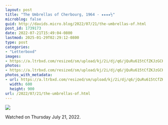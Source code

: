 ```yaml
---
layout: post
title: "The Umbrellas of Cherbourg, 1964 - ★★★★½"
microblog: false
guid: http://davids.micro.blog/2022/07/21/the-umbrellas-of.html
post_id: 1739173
date: 2022-07-21T15:49:04-0800
lastmod: 2025-01-29T02:29:12-0800
type: post
categories:
- "Letterboxd"
images:
- https://a.ltrbxd.com/resized/sm/upload/kj/2i/dj/q6/jQuRu615tCfZKJzGCKzGbuIsfmP-0-600-0-900-crop.jpg?v=89036aefa7
photos:
- https://a.ltrbxd.com/resized/sm/upload/kj/2i/dj/q6/jQuRu615tCfZKJzGCKzGbuIsfmP-0-600-0-900-crop.jpg?v=89036aefa7
photos_with_metadata:
- url: https://a.ltrbxd.com/resized/sm/upload/kj/2i/dj/q6/jQuRu615tCfZKJzGCKzGbuIsfmP-0-600-0-900-crop.jpg?v=89036aefa7
  width: 600
  height: 900
url: /2022/07/21/the-umbrellas-of.html
---
```

<p><img src="https://a.ltrbxd.com/resized/sm/upload/kj/2i/dj/q6/jQuRu615tCfZKJzGCKzGbuIsfmP-0-600-0-900-crop.jpg?v=89036aefa7"/></p> <p>Watched on Thursday July 21, 2022.</p>
